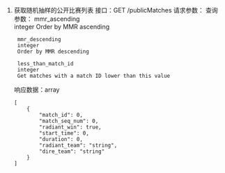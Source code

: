 1. 获取随机抽样的公开比赛列表
	接口：GET /publicMatches
	请求参数：
	查询参数：
		mmr_ascending	
		integer
		Order by MMR ascending

		mmr_descending	
		integer
		Order by MMR descending

		less_than_match_id	
		integer
		Get matches with a match ID lower than this value
	响应数据：array
	```
	[
		{
			"match_id": 0,
			"match_seq_num": 0,
			"radiant_win": true,
			"start_time": 0,
			"duration": 0,
			"radiant_team": "string",
			"dire_team": "string"
		}
	]
	```